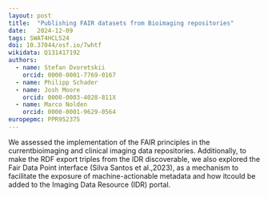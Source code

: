 ```yaml
---
layout: post
title:  "Publishing FAIR datasets from Bioimaging repositories"
date:   2024-12-09
tags: SWAT4HCLS24
doi: 10.37044/osf.io/7whtf
wikidata: Q131417192
authors:
  - name: Stefan Dvoretskii
    orcid: 0000-0001-7769-0167
  - name: Philipp Schader
  - name: Josh Moore
    orcid: 0000-0003-4028-811X
  - name: Marco Nolden
    orcid: 0000-0001-9629-0564
europepmc: PPR952375
---
```


We assessed the implementation of the FAIR principles in the currentbioimaging and clinical imaging data repositories. Additionally, to make the RDF export triples from the IDR discoverable, we also explored the Fair Data Point interface (Silva Santos et al.,2023), as a mechanism to facilitate the exposure of machine-actionable metadata and how itcould be added to the Imaging Data Resource (IDR) portal.

